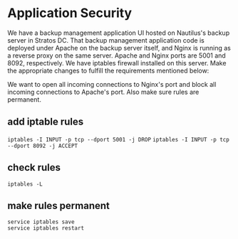 # Application Security
We have a backup management application UI hosted on Nautilus's backup server in Stratos DC. That backup management application code is deployed under Apache on the backup server itself, and Nginx is running as a reverse proxy on the same server. Apache and Nginx ports are 5001 and 8092, respectively. We have iptables firewall installed on this server. Make the appropriate changes to fulfill the requirements mentioned below:


We want to open all incoming connections to Nginx's port and block all incoming connections to Apache's port. Also make sure rules are permanent.
## add iptable rules
`iptables -I INPUT -p tcp --dport 5001 -j DROP`
`iptables -I INPUT -p tcp --dport 8092 -j ACCEPT`
## check rules
`iptables -L`
## make rules permanent
```
service iptables save
service iptables restart

```